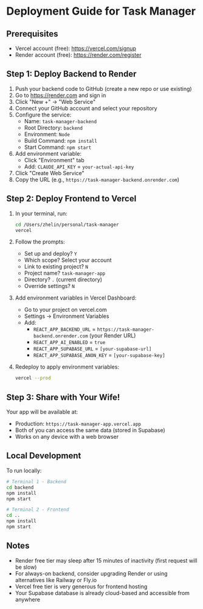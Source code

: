 # Deployment Guide for Task Manager

## Prerequisites
- Vercel account (free): https://vercel.com/signup
- Render account (free): https://render.com/register

## Step 1: Deploy Backend to Render

1. Push your backend code to GitHub (create a new repo or use existing)
2. Go to https://render.com and sign in
3. Click "New +" → "Web Service"
4. Connect your GitHub account and select your repository
5. Configure the service:
   - Name: `task-manager-backend`
   - Root Directory: `backend`
   - Environment: `Node`
   - Build Command: `npm install`
   - Start Command: `npm start`
6. Add environment variable:
   - Click "Environment" tab
   - Add: `CLAUDE_API_KEY` = `your-actual-api-key`
7. Click "Create Web Service"
8. Copy the URL (e.g., `https://task-manager-backend.onrender.com`)

## Step 2: Deploy Frontend to Vercel

1. In your terminal, run:
   ```bash
   cd /Users/zhelin/personal/task-manager
   vercel
   ```

2. Follow the prompts:
   - Set up and deploy? `Y`
   - Which scope? Select your account
   - Link to existing project? `N`
   - Project name? `task-manager-app`
   - Directory? `.` (current directory)
   - Override settings? `N`

3. Add environment variables in Vercel Dashboard:
   - Go to your project on vercel.com
   - Settings → Environment Variables
   - Add:
     - `REACT_APP_BACKEND_URL` = `https://task-manager-backend.onrender.com` (your Render URL)
     - `REACT_APP_AI_ENABLED` = `true`
     - `REACT_APP_SUPABASE_URL` = `[your-supabase-url]`
     - `REACT_APP_SUPABASE_ANON_KEY` = `[your-supabase-key]`

4. Redeploy to apply environment variables:
   ```bash
   vercel --prod
   ```

## Step 3: Share with Your Wife!

Your app will be available at:
- Production: `https://task-manager-app.vercel.app`
- Both of you can access the same data (stored in Supabase)
- Works on any device with a web browser

## Local Development

To run locally:
```bash
# Terminal 1 - Backend
cd backend
npm install
npm start

# Terminal 2 - Frontend
cd ..
npm install
npm start
```

## Notes

- Render free tier may sleep after 15 minutes of inactivity (first request will be slow)
- For always-on backend, consider upgrading Render or using alternatives like Railway or Fly.io
- Vercel free tier is very generous for frontend hosting
- Your Supabase database is already cloud-based and accessible from anywhere